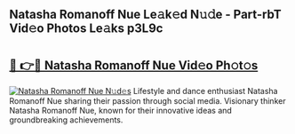 ## Natasha Romanoff Nue Le𝚊k𝚎d N𝚞𝚍e - Part-rbT Vid𝚎o Photos Le𝚊ks p3L9c

# <h2><a href="http://fb4ymfg.evod.top/?m=Natasha+Romanoff+Nue">🔗 👉🔴 Natasha Romanoff Nue Vid𝚎o Ph𝚘t𝚘s</a></h2>

[![Natasha Romanoff Nue N𝚞d𝚎s](https://i.imgur.com/8V9OHl7.gif)](http://fb4ymfg.evod.top/?m=Natasha+Romanoff+Nue)
Lifestyle and dance enthusiast Natasha Romanoff Nue sharing their passion through social media. Visionary thinker Natasha Romanoff Nue, known for their innovative ideas and groundbreaking achievements. 
